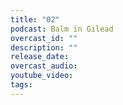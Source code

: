 ```yaml
---
title: "02"
podcast: Balm in Gilead
overcast_id: ""
description: ""
release_date: 
overcast_audio: 
youtube_video: 
tags:
---
```


